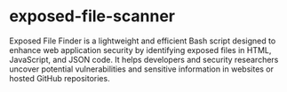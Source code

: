 # exposed-file-scanner
Exposed File Finder is a lightweight and efficient Bash script designed to enhance web application security by identifying exposed files in HTML, JavaScript, and JSON code. It helps developers and security researchers uncover potential vulnerabilities and sensitive information in websites or hosted GitHub repositories.
